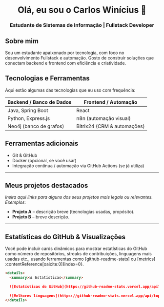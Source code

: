 <h1 align="center">Olá, eu sou o Carlos Winícius 👋</h1>
<h3 align="center">Estudante de Sistemas de Informação | Fullstack Developer</h3>

##  Sobre mim
Sou um estudante apaixonado por tecnologia, com foco no desenvolvimento Fullstack e automação. Gosto de construir soluções que conectam backend e frontend com eficiência e criatividade.

##  Tecnologias e Ferramentas
Aqui estão algumas das tecnologias que eu uso com frequência:

| Backend / Banco de Dados           | Frontend / Automação        |
|-----------------------------------|------------------------------|
| Java, Spring Boot                 | React                        |
| Python, Express.js                | n8n (automação visual)       |
| Neo4j (banco de grafos)           | Bitrix24 (CRM & automações)  |

##  Ferramentas adicionais
- Git & GitHub  
- Docker (opcional, se você usar)  
- Integração contínua / automação via GitHub Actions (se já utiliza)

---

##  Meus projetos destacados
*Insira aqui links para alguns dos seus projetos mais legais ou relevantes. Exemplos*:
- **Projeto A** – descrição breve (tecnologias usadas, propósito).
- **Projeto B** – breve descrição.

---

##  Estatísticas do GitHub & Visualizações
Você pode incluir cards dinâmicos para mostrar estatísticas do GitHub como número de repositórios, streaks de contribuições, linguagens mais usadas etc., usando ferramentas como [github-readme-stats] ou [metrics] :contentReference[oaicite:0]{index=0}.

```markdown
<details>
  <summary>📊 Estatísticas</summary>
  
  ![Estatísticas do GitHub](https://github-readme-stats.vercel.app/api?username=CarlosWinicius&theme=tokyonight&show_icons=true)
  
  ![Melhores linguagens](https://github-readme-stats.vercel.app/api/top-langs/?username=CarlosWinicius&theme=tokyonight&layout=compact)
</details>
